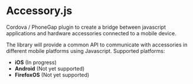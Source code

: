 Accessory.js
============

Cordova / PhoneGap plugin to create a bridge between javascript applications and hardware accessories connected to a mobile device.

The library will provide a common API to communicate with accessories in different mobile platforms using Javascript. Supported platforms:
* **iOS** (In progress)
* **Android** (Not yet supported)
* **FirefoxOS** (Not yet supported)
